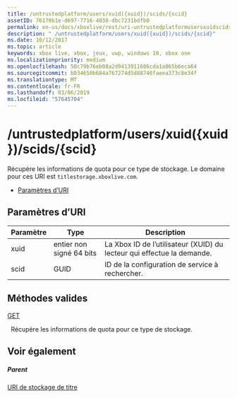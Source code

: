 ```yaml
---
title: /untrustedplatform/users/xuid({xuid})/scids/{scid}
assetID: 76170b1e-d697-7716-4038-dbc7231bdfb0
permalink: en-us/docs/xboxlive/rest/uri-untrustedplatformusersxuidscidsscid.html
description: " /untrustedplatform/users/xuid({xuid})/scids/{scid}"
ms.date: 10/12/2017
ms.topic: article
keywords: xbox live, xbox, jeux, uwp, windows 10, xbox one
ms.localizationpriority: medium
ms.openlocfilehash: 50c79b76eb08a2d9413911686cda1a065b6eca64
ms.sourcegitcommit: b034650b684a767274d5d88746faeea373c8e34f
ms.translationtype: MT
ms.contentlocale: fr-FR
ms.lasthandoff: 03/06/2019
ms.locfileid: "57645704"
---
```

# <a name="untrustedplatformusersxuidxuidscidsscid"></a>/untrustedplatform/users/xuid({xuid})/scids/{scid}
Récupère les informations de quota pour ce type de stockage. Le domaine pour ces URI est `titlestorage.xboxlive.com`.
 
  * [Paramètres d’URI](#ID4EV)
 
<a id="ID4EV"></a>

 
## <a name="uri-parameters"></a>Paramètres d’URI
 
| Paramètre| Type| Description| 
| --- | --- | --- | 
| xuid| entier non signé 64 bits| La Xbox ID de l’utilisateur (XUID) du lecteur qui effectue la demande.| 
| scid| GUID| ID de la configuration de service à rechercher.| 
  
<a id="ID4E3B"></a>

 
## <a name="valid-methods"></a>Méthodes valides

[GET](uri-untrustedplatformusersxuidscidsscid-get.md)

&nbsp;&nbsp;Récupère les informations de quota pour ce type de stockage.
 
<a id="ID4EGC"></a>

 
## <a name="see-also"></a>Voir également
 
<a id="ID4EIC"></a>

 
##### <a name="parent"></a>Parent 

[URI de stockage de titre](atoc-reference-storagev2.md)

   